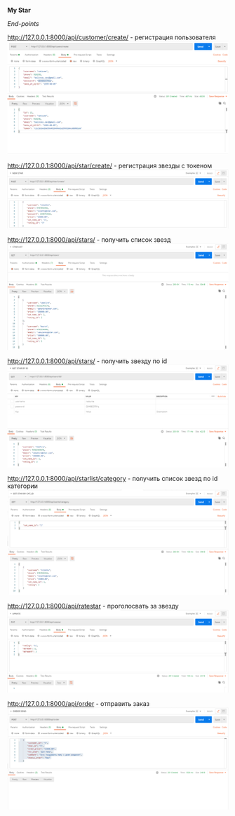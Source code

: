**My Star**

*End-points*




http://127.0.0.1:8000/api/customer/create/ - регистрация пользователя
![](readme/create.png)

http://127.0.0.1:8000/api/star/create/ - регистрация звезды с токеном
![](readme/newstar.png)

http://127.0.0.1:8000/api/stars/ - получить список звезд
![](readme/starlist.png)

http://127.0.0.1:8000/api/stars/<id> - получить звезду по id
![](readme/strabyid.png)

http://127.0.0.1:8000/api/starlist/category - получить список звезд по id категории
![](readme/starbycatid.png)

http://127.0.0.1:8000/api/ratestar - проголосвать за звезду
![](readme/staruprate.png)

http://127.0.0.1:8000/api/order - отправить заказ
![](readme/ordersend.png)

